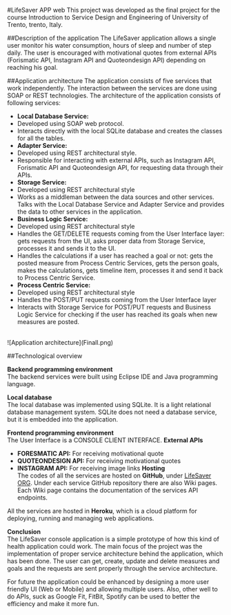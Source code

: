 #LifeSaver APP web 
This project was developed as the final project for the course Introduction to Service Design and Engineering of University of Trento, trento, Italy.  
  
##Description of the application
The LifeSaver application allows a single user monitor his water consumption, hours of sleep and number of step daily. The user is encouraged with motivational quotes from external APIs (Forismatic API, Instagram API and Quoteondesign API) depending on reaching his goal.

##Application architecture
The application consists of five services that work independently. The interaction between the services are done using SOAP or REST technologies. The architecture of the application consists of following services:

* **Local Database Service:** 
 * Developed using SOAP web protocol. 
 * Interacts directly with the local SQLite database and creates the classes for all the tables.
* **Adapter Service:** 
 * Developed using REST architectural style. 
 * Responsible for interacting with external APIs, such as Instagram API, Forismatic API and Quoteondesign API, for requesting data through their APIs.
* **Storage Service:**
 * Developed using REST architectural style
 * Works as a middleman between the data sources and other services. Talks with the Local Database Service and Adapter Service and provides the data to other services in the application.
* **Business Logic Service:**
 * Developed using REST architectural style
 * Handles the GET/DELETE requests coming from the User Interface layer: gets requests from the UI, asks proper data from Storage Service, processes it and sends it to the UI.
 * Handles the calculations if a user has reached a goal or not: gets the posted measure from Process Centric Services, gets the person goals, makes the calculations, gets timeline item, processes it and send it back to Process Centric Service.  
* **Process Centric Service:**
 * Developed using REST architectural style
 * Handles the POST/PUT requests coming from the User Interface layer
 * Interacts with Storage Service for POST/PUT requests and Business Logic Service for checking if the user has reached its goals when new measures are posted.  
<br/> 
 ![Application architecture](Finall.png)

##Technological overview

**Backend programming environment**  
The backend services were built using Eclipse IDE and Java programming language.

**Local database**  
The local database was implemented using SQLite. It is a light relational database management system. SQLite does not need a database service, but it is embedded into the application.

**Frontend programming environment**  
The User Interface is a CONSOLE CLIENT INTERFACE.
**External APIs**  
* **FORESMATIC API:** For receiving motivational quote
* **QUOTEONDESIGN API:** For receiving motivational quotes
* **INSTAGRAM API:** For receiving image links
**Hosting**  
The codes of all the services are hosted on **GitHub**, under [LifeSaver ORG](https://github.com/LifeSaverApp). Under each service GitHub repository there are also Wiki pages. Each Wiki page contains the documentation of the services API endpoints.

All the services are hosted in **Heroku**, which is a cloud platform for deploying, running and managing web applications. 

**Conclusion**  
The LifeSaver console application is a simple prototype of how this kind of health application could work. The main focus of the project was the implementation of proper service architecture behind the application, which has been done. The user can get, create, update and delete measures and goals and the requests are sent properly through the service architecture.

For future the application could be enhanced by designing a more user friendly UI (Web or Mobile) and allowing multiple users. Also, other well to do APIs, suck as Google Fit, FitBit, Spotify can be used to better the efficiency and make it more fun.
